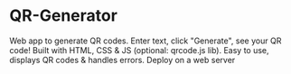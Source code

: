 # QR-Generator
 Web app to generate QR codes. Enter text, click "Generate", see your QR code! Built with HTML, CSS &amp; JS (optional: qrcode.js lib). Easy to use, displays QR codes &amp; handles errors. Deploy on a web server
